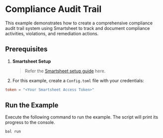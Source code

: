 # Compliance Audit Trail

This example demonstrates how to create a comprehensive compliance audit trail system using Smartsheet to track and document compliance activities, violations, and remediation actions.

## Prerequisites

1. **Smartsheet Setup**
   > Refer the [Smartsheet setup guide](https://central.ballerina.io/ballerinax/smartsheet/latest#setup-guide) here.

2. For this example, create a `Config.toml` file with your credentials:

```toml
token = "<Your Smartsheet Access Token>"
```

## Run the Example

Execute the following command to run the example. The script will print its progress to the console.

```shell
bal run
```